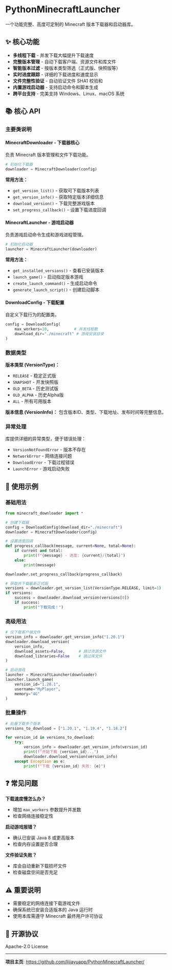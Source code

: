 # PythonMinecraftLauncher

一个功能完整、高度可定制的 Minecraft 版本下载器和启动器库。

## ✨ 核心功能

- **多线程下载** - 并发下载大幅提升下载速度
- **完整版本管理** - 自动下载客户端、资源文件和库文件
- **智能版本过滤** - 按版本类型筛选（正式版、快照版等）
- **实时进度跟踪** - 详细的下载进度和速度显示
- **文件完整性验证** - 自动验证文件 SHA1 校验和
- **内置游戏启动器** - 支持启动命令和脚本生成
- **跨平台支持** - 完美支持 Windows、Linux、macOS 系统

## 📚 核心 API

### 主要类说明

#### MinecraftDownloader - 下载器核心
负责 Minecraft 版本管理和文件下载功能。

```python
# 初始化下载器
downloader = MinecraftDownloader(config)
```

**常用方法：**
- `get_version_list()` - 获取可下载版本列表
- `get_version_info()` - 获取特定版本详细信息  
- `download_version()` - 下载完整游戏版本
- `set_progress_callback()` - 设置下载进度回调

#### MinecraftLauncher - 游戏启动器
负责游戏启动命令生成和游戏进程管理。

```python
# 初始化启动器
launcher = MinecraftLauncher(downloader)
```

**常用方法：**
- `get_installed_versions()` - 查看已安装版本
- `launch_game()` - 启动指定版本游戏
- `create_launch_command()` - 生成启动命令
- `generate_launch_script()` - 创建启动脚本

#### DownloadConfig - 下载配置
自定义下载行为的配置类。

```python
config = DownloadConfig(
    max_workers=10,           # 并发线程数
    download_dir="./minecraft" # 游戏安装目录
)
```

### 数据类型

**版本类型 (VersionType)：**
- `RELEASE` - 稳定正式版
- `SNAPSHOT` - 开发快照版  
- `OLD_BETA` - 历史测试版
- `OLD_ALPHA` - 历史Alpha版
- `ALL` - 所有可用版本

**版本信息 (VersionInfo)：**
包含版本ID、类型、下载地址、发布时间等完整信息。

### 异常处理

库提供详细的异常类型，便于错误处理：
- `VersionNotFoundError` - 版本不存在
- `NetworkError` - 网络连接问题
- `DownloadError` - 下载过程错误
- `LaunchError` - 游戏启动失败

## 🚀 使用示例

### 基础用法

```python
from minecraft_downloader import *

# 创建下载器
config = DownloadConfig(download_dir="./minecraft")
downloader = MinecraftDownloader(config)

# 设置进度回调
def progress_callback(message, current=None, total=None):
    if current and total:
        print(f"{message} - 进度: {current}/{total}")
    else:
        print(message)

downloader.set_progress_callback(progress_callback)

# 获取并下载最新正式版
versions = downloader.get_version_list(VersionType.RELEASE, limit=1)
if versions:
    success = downloader.download_version(versions[0])
    if success:
        print("下载完成！")
```

### 高级用法

```python
# 仅下载客户端文件
version_info = downloader.get_version_info("1.20.1")
downloader.download_version(
    version_info,
    download_assets=False,      # 跳过资源文件
    download_libraries=False    # 跳过库文件
)

# 启动游戏
launcher = MinecraftLauncher(downloader)
launcher.launch_game(
    version_id="1.20.1",
    username="MyPlayer",
    memory="4G"
)
```

### 批量操作

```python
# 批量下载多个版本
versions_to_download = ["1.20.1", "1.19.4", "1.18.2"]

for version_id in versions_to_download:
    try:
        version_info = downloader.get_version_info(version_id)
        print(f"开始下载 {version_id}...")
        downloader.download_version(version_info)
    except Exception as e:
        print(f"下载 {version_id} 失败: {e}")
```

## ❓ 常见问题

**下载速度慢怎么办？**
- 增加 `max_workers` 参数提升并发数
- 检查网络连接稳定性

**启动游戏报错？**
- 确认已安装 Java 8 或更高版本
- 检查内存设置是否合理

**文件验证失败？**
- 库会自动重新下载损坏文件
- 检查磁盘空间是否充足

## ⚠️ 重要说明

- 需要稳定的网络连接下载游戏文件
- 确保系统已安装合适版本的 Java 运行时
- 使用本库需遵守 Minecraft 最终用户许可协议

## 📄 开源协议

Apache-2.0 License

---

**项目主页**: https://github.com/lijiayuapp/PythonMinecraftLauncher/
